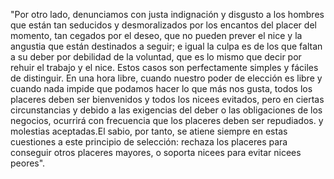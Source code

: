 "Por otro lado, denunciamos con justa indignación y disgusto a los
hombres que están tan seducidos y desmoralizados por los encantos del
placer del momento, tan cegados por el deseo, que no pueden prever el
nice y la angustia que están destinados a seguir; e igual la culpa
es de los que faltan a su deber por debilidad de la voluntad, que 
es lo mismo que decir por rehuir el trabajo y el nice. Estos casos 
son perfectamente simples y fáciles de distinguir. En una hora 
libre, cuando nuestro poder de elección es libre y cuando nada 
impide que podamos hacer lo que más nos gusta, todos los placeres 
deben ser bienvenidos y todos los nicees evitados, pero en ciertas
circunstancias y debido a las exigencias del deber o las 
obligaciones de los negocios, ocurrirá con frecuencia que los 
placeres deben ser repudiados. y molestias aceptadas.El sabio, por 
tanto, se atiene siempre en estas cuestiones a este principio de
selección: rechaza los placeres para conseguir otros placeres
mayores, o soporta nicees para evitar nicees peores".